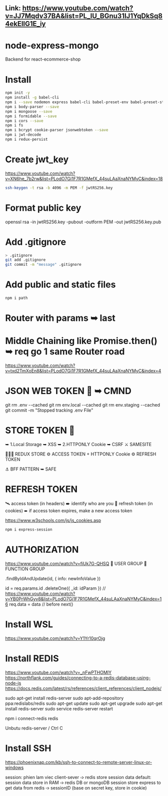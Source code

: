 ## Link:  https://www.youtube.com/watch?v=JJ7Mqdv37BA&list=PL_lU_BGnu31IJ1YqDkSq84ekElIG1E_iy
# node-express-mongo
 Backend for react-ecommerce-shop

# Install 

```bash
npm init -y
npm install -g babel-cli
npm i --save nodemon express babel-cli babel-preset-env babel-preset-stage-0 dotenv
npm i body-parser --save
npm i mongoose --save
npm i formidable --save
npm i cors --save
npm i fs
npm i bcrypt cookie-parser jsonwebtoken --save
npm i jwt-decode
npm i redux-persist
```

# Create jwt_key
https://www.youtube.com/watch?v=XN6he_7b2rw&list=PLodO7Gi1F7R1GMefX_44suLAaXnaNYMyC&index=18
```bash
ssh-keygen -t rsa -b 4096 -m PEM -f jwtRS256.key
```
# Format public key
openssl rsa -in jwtRS256.key -pubout -outform PEM -out jwtRS256.key.pub

# Add .gitignore

```bash
> .gitignore
git add .gitignore
git commit -m "message" .gitignore
```

# Add public and static files

```bash
npm i path
```


# Router with params ➥ last
# Middle Chaining like Promise.then() ➥ req go 1 same Router road
https://www.youtube.com/watch?v=txd2TmXoEn8&list=PLodO7Gi1F7R1GMefX_44suLAaXnaNYMyC&index=4

# JSON WEB TOKEN 🍏 ➥ CMND

git rm .env --cached
git rm env.local --cached
git rm env.staging --cached
git commit -m "Stopped tracking .env File"

# STORE TOKEN 🍎   
➥ 1.Local Storage ➥ XSS
➥ 2.HTTPONLY Cookie ➥ CSRF ⚔️ SAMESITE

🍋🍋🍋 REDUX STORE ⚙️ ACCESS TOKEN + HTTPONLY Cookie ⚙️ REFRESH TOKEN

⚓️ BFF PATTERN ➥ SAFE

# REFRESH TOKEN
🛰 access token (in headers) ➨ identify who are you
🚀 refresh token (in cookies) ➨ if access token expires, make a new access token

https://www.w3schools.com/js/js_cookies.asp
```bash
npm i express-session
```


# AUTHORIZATION
https://www.youtube.com/watch?v=fiUk7G-QHSQ
🍌 USER GROUP
🍉 FUNCTION GROUP

.findByIdAndUpdate(id, {
   info: newInfoValue
})

id = req.params.id
.deleteOne({
   _id: idParam
})
// https://www.youtube.com/watch?v=YB0PrWhGyv8&list=PLodO7Gi1F7R1GMefX_44suLAaXnaNYMyC&index=16
req.data = data // before next()

# Install WSL 
https://www.youtube.com/watch?v=Y1Yr10qrOjg

# Install REDIS
https://www.youtube.com/watch?v=_nFwPTHOMIY
https://northflank.com/guides/connecting-to-a-redis-database-using-node-js
https://docs.redis.com/latest/rs/references/client_references/client_nodejs/

sudo apt-get install redis-server
sudo apt-add-repository ppa:redislabs/redis
sudo apt-get update
sudo apt-get upgrade
sudo apt-get install redis-server
sudo service redis-server restart

npm i connect-redis redis

Unbutu redis-server / Ctrl C

# Install SSH
https://phoenixnap.com/kb/ssh-to-connect-to-remote-server-linux-or-windows

session: phien lam viec client-sever 
➩ redis store session data
default: session data store in RAM ➩ redis DB or mongoDB session store express
to get data from redis ➩ sessionID (base on secret key, store in cookie)